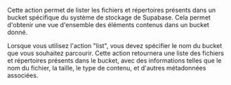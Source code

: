 Cette action permet de lister les fichiers et répertoires présents dans un bucket spécifique du système de stockage de Supabase. Cela permet d'obtenir une vue d'ensemble des éléments contenus dans un bucket donné.

Lorsque vous utilisez l'action "list", vous devez spécifier le nom du bucket que vous souhaitez parcourir. Cette action retournera une liste des fichiers et répertoires présents dans le bucket, avec des informations telles que le nom du fichier, la taille, le type de contenu, et d'autres métadonnées associées.
